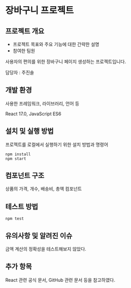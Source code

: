 # 장바구니 프로젝트

## 프로젝트 개요

- 프로젝트 목표와 주요 기능에 대한 간략한 설명
- 참여한 팀원

사용자의 편의를 위한 장바구니 페이지 생성하는 프로젝트입니다.

담당자 : 주진솔

## 개발 환경

사용한 프레임워크, 라이브러리, 언어 등

React 17.0, JavaScript ES6

## 설치 및 실행 방법

프로젝트를 로컬에서 실행하기 위한 설치 방법과 명령어

```
npm install
npm start
```

## 컴포넌트 구조

상품의 가격, 개수, 배송비, 총액 컴포넌트

## 테스트 방법

```
npm test
```

## 유의사항 및 알려진 이슈

금액 계산의 정확성을 테스트해보지 않았다.

## 추가 항목

React 관련 공식 문서, GitHub 관련 문서 등을 참고하였다.
